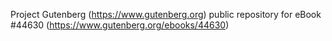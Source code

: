 Project Gutenberg (https://www.gutenberg.org) public repository for eBook #44630 (https://www.gutenberg.org/ebooks/44630)
